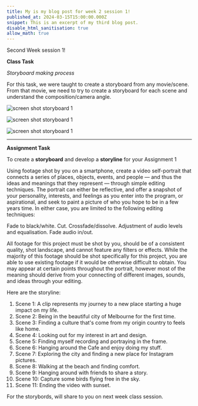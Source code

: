 ```yaml
---
title: My is my blog post for week 2 session 1!
published_at: 2024-03-15T15:00:00.000Z
snippet: This is an excerpt of my third blog post.
disable_html_sanitisation: true
allow_math: true
---
```


Second Week session 1!

**Class Task**

*Storyboard making process*

For this task, we were taught to create a storyboard from any movie/scene. From that movie, we need to try to create a storyboard for each scene and understand the composition/camera angle.

![screen shot storyboard 1](/images/week1s2/Cat_stb1.jpg)

![screen shot storyboard 1](/images/week1s2/Cat_stb2.jpg)

![screen shot storyboard 1](/images/week1s2/Cat_stb3.jpg)

---

**Assignment Task**

To create a **storyboard** and develop a **storyline** for your Assignment 1

Using footage shot by you on a smartphone, create a video self-portrait that connects a series of places, objects, events, and people — and thus the ideas and meanings that they represent — through simple editing techniques. The portrait can either be reflective, and offer a snapshot of your personality, interests, and feelings as you enter into the program, or aspirational, and seek to paint a picture of who you hope to be in a few years time. In either case, you are limited to the following editing techniques:

Fade to black/white.
Cut.
Crossfade/dissolve. 
Adjustment of audio levels and equalisation.
Fade audio in/out.

All footage for this project must be shot by you, should be of a consistent quality, shot landscape, and cannot feature any filters or effects. While the majority of this footage should be shot specifically for this project, you are able to use existing footage if it would be otherwise difficult to obtain. You may appear at certain points throughout the portrait, however most of the meaning should derive from your connecting of different images, sounds, and ideas through your editing.

Here are the storyline:

1. Scene 1: A clip represents my journey to a new place starting a huge impact on my life.
2. Scene 2: Being in the beautiful city of Melbourne for the first time.
3. Scene 3: Finding a culture that's come from my origin country to feels like home.
4. Scene 4: Looking out for my interest in art and design.
5. Scene 5: Finding myself recording and portraying in the frame.
6. Scene 6: Hanging around the Cafe and enjoy doing my stuff.
7. Scene 7: Exploring the city and finding a new place for Instagram pictures.
8. Scene 8: Walking at the beach and finding comfort.
9. Scene 9: Hanging around with friends to share a story.
10. Scene 10: Capture some birds flying free in the sky.
11. Scene 11: Ending the video with sunset.

For the storybords, will share to you on next week class session.
